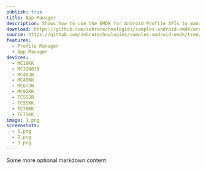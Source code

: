 ```yaml
---
publish: true
title: App Manager
description: Shows how to use the EMDK for Android Profile APIs to manage App Manager profiles.
download: https://github.com/zebratechnologies/samples-android-emdk/archive/ProfileAppMgrSample1-Java.zip
source: https://github.com/zebratechnologies/samples-android-emdk/tree/ProfileAppMgrSample1-Java
features: 
  - Profile Manager
  - App Manager
devices: 
  - MC18KK
  - MC32N0JB
  - MC40JB
  - MC40KK
  - MC67JB
  - MC92KK
  - TC55JB
  - TC55KK
  - TC70KK
  - TC75KK
image: 1.png
screenshots: 
  - 1.png
  - 2.png
  - 3.png
---
```


Some more optional markdown content